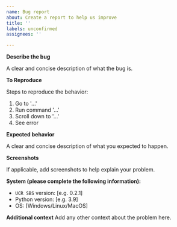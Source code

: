 ```yaml
---
name: Bug report
about: Create a report to help us improve
title: ''
labels: unconfirmed
assignees: ''

---
```


**Describe the bug**

A clear and concise description of what the bug is.

**To Reproduce**

Steps to reproduce the behavior:
1. Go to '...'
2. Run command '...'
3. Scroll down to '...'
4. See error

**Expected behavior**

A clear and concise description of what you expected to happen.

**Screenshots**

If applicable, add screenshots to help explain your problem.

**System (please complete the following information):**

- `UCR SBS` version: [e.g. 0.2.1]
- Python version: [e.g. 3.9]
- OS: [Windows/Linux/MacOS]

**Additional context**
Add any other context about the problem here.

